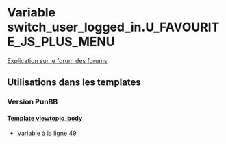 # Variable switch_user_logged_in.U_FAVOURITE_JS_PLUS_MENU
[Explication sur le forum des forums](http://forum.forumactif.com/t294113-listing-des-variables#switch_user_logged_in.U_FAVOURITE_JS_PLUS_MENU)

## Utilisations dans les templates

### Version PunBB

#### [Template viewtopic_body](punbb/viewtopic_body.md)
* [Variable à la ligne 49](../punbb/viewtopic_body.tpl#L49)
